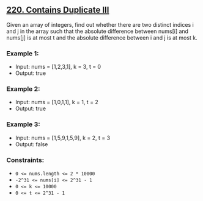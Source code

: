 ## [220. Contains Duplicate III](https://leetcode.com/problems/contains-duplicate-iii/)

Given an array of integers, find out whether there are two distinct indices i and j in the array such that the absolute difference between nums[i] and nums[j] is at most t and the absolute difference between i and j is at most k.

### Example 1:
- Input: nums = [1,2,3,1], k = 3, t = 0
- Output: true

### Example 2:
- Input: nums = [1,0,1,1], k = 1, t = 2
- Output: true

### Example 3:
- Input: nums = [1,5,9,1,5,9], k = 2, t = 3
- Output: false

### Constraints:
- `0 <= nums.length <= 2 * 10000`
- `-2^31 <= nums[i] <= 2^31 - 1`
- `0 <= k <= 10000`
- `0 <= t <= 2^31 - 1`
